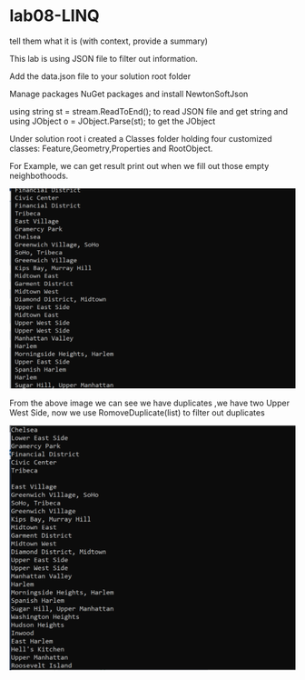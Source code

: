 # lab08-LINQ


tell them what it is (with context, provide a summary)


This lab is using JSON file to filter out information.

Add the data.json file to your solution root folder

Manage packages NuGet packages and install NewtonSoftJson

using  string st = stream.ReadToEnd(); to read JSON file and get string and  using JObject o = JObject.Parse(st); to get the JObject


Under solution root i created a Classes folder holding four customized classes: Feature,Geometry,Properties and RootObject.


For Example, we can get result print out when we fill out those empty neighbothoods.



![n](noname.png)


From the above image we can see we have duplicates ,we have two Upper West Side, now we use RomoveDuplicate(list) to filter out duplicates


![u](u.png)

